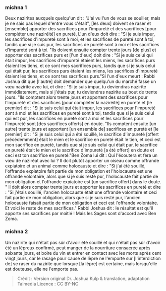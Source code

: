 
### michna 1
Deux nazirites auxquels quelqu'un dit : "J'ai vu l'un de vous se souiller, mais je ne sais pas lequel d'entre vous c'était", [les deux] doivent se raser et [ensemble] apporter des sacrifices pour l'impureté et des sacrifices [pour compléter une naziréité] en pureté, L'un d'eux doit dire : "Si je suis impur, les sacrifices d'impureté sont à moi, et les sacrifices de pureté sont à toi, tandis que si je suis pur, les sacrifices de pureté sont à moi et les sacrifices d'impureté sont à toi. "Ils doivent ensuite compter trente jours [de plus] et apporter des sacrifices purs et [l'un d'eux] doit dire : "Si je suis celui qui était impur, les sacrifices d'impureté étaient les miens, les sacrifices purs étaient les tiens, et ce sont mes sacrifices purs, tandis que si je suis celui qui était pur, les sacrifices purs étaient les miens, les sacrifices d'impureté étaient les tiens, et ce sont tes sacrifices purs."Si l'un d'eux meurt : Rabbi Joshua dit que [l'autre] doit demander que quelqu'un du marché fasse un vœu nazirite avec lui, et dire : "Si je suis impur, tu deviendras nazirite immédiatement, mais si j'étais pur, tu deviendras nazirite au bout de trente jours. "Ils comptent alors trente jours et apportent des sacrifices pour l'impureté et des sacrifices [pour compléter la naziréité] en pureté et [le premier] dit : "Si je suis celui qui était impur, les sacrifices pour l'impureté sont à moi et les sacrifices en pureté sont à toi, tandis que si je suis celui qui est pur, les sacrifices en pureté sont à moi et les sacrifices pour l'impureté sont [des sacrifices offerts] en doute. "Ils comptent ensuite [un autre] trente jours et apportent [un ensemble de] sacrifices en pureté et [le premier] dit : "Si je suis celui qui a été souillé, le sacrifice d'impureté [offert précédemment] était le mien et le sacrifice en pureté était le tien, et ceci est mon sacrifice en pureté, tandis que si je suis celui qui était pur, le sacrifice en pureté était le mien et le sacrifice d'impureté [a été offert] en doute et ceci est ton sacrifice en pureté."Ben Zoma lui dit :  Qui l'écoutera et fera un vœu de naziréat avec lui ? Il doit plutôt apporter un oiseau comme offrande expiatoire et un animal comme holocauste et dire : "Si j'ai été souillé, l'offrande expiatoire fait partie de mon obligation et l'holocauste est une offrande volontaire, alors que si je suis resté pur, l'holocauste fait partie de mon obligation et l'offrande expiatoire est [un sacrifice offert] dans le doute. " Il doit alors compter trente jours et apporter les sacrifices en pureté et dire : "Si j'étais souillé, l'ancien holocauste était une offrande volontaire et ceci fait partie de mon obligation, alors que si je suis resté pur, l'ancien holocauste faisait partie de mon obligation et ceci est l'offrande volontaire. Et voici le reste de mes sacrifices." Rabbi Joshua dit : le résultat est qu'il apporte ses sacrifices par moitié ! Mais les Sages sont d'accord avec Ben Zoma.

### michna 2
Un nazirite qui n'était pas sûr d'avoir été souillé et qui n'était pas sûr d'avoir été un lépreux confirmé, peut manger de la nourriture consacrée après soixante jours, et boire du vin et entrer en contact avec les morts après cent vingt jours, car le rasage pour cause de lèpre ne l'emporte sur [l'interdiction de] se raser du nazirite que lorsque [la lèpre] est certaine, mais lorsqu'elle est douteuse, elle ne l'emporte pas.

>Crédit : Version original Dr. Joshua Kulp & translation, adaptation Talmedia
>Licence : CC BY-NC